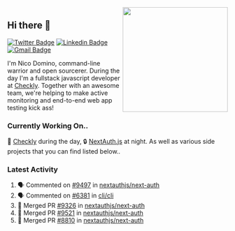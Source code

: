 <img align="right" src="https://user-images.githubusercontent.com/7415984/172472491-91b16eac-fa22-4ecf-92df-d687139fd1f9.gif" width="240" />

## Hi there 👋

[![Twitter Badge](https://img.shields.io/badge/-@ndom91-1ca0f1?style=flat-square&labelColor=1ca0f1&logo=twitter&logoColor=white&link=https://twitter.com/ndom91)](https://twitter.com/ndom91) [![Linkedin Badge](https://img.shields.io/badge/-ndom91-blue?style=flat-square&logo=Linkedin&logoColor=white&link=https://www.linkedin.com/in/ndom91/)](https://www.linkedin.com/in/ndom91/) [![Gmail Badge](https://img.shields.io/badge/-yo@ndo.dev-c14438?style=flat-square&logo=mail.ru&logoColor=white&link=mailto:yo@ndo.dev)](mailto:yo@ndo.dev)

I'm Nico Domino, command-line warrior and open sourcerer. During the day I'm a fullstack javascript developer at [Checkly](https://checklyhq.com). Together with an awesome team, we're helping to make active monitoring and end-to-end web app testing kick ass!

### Currently Working On..

🦝 [Checkly](https://checklyhq.com) during the day, 🔒 [NextAuth.js](https://github.com/nextauthjs/next-auth) at night. As well as various side projects that you can find listed below..

<!--START_SECTION_PROFILE_VIEWS:readme-info-->
<!--END_SECTION_PROFILE_VIEWS:readme-info-->

<!--START_SECTION_DAILY_COMMIT:readme-info-->
<!--END_SECTION_DAILY_COMMIT:readme-info-->

<!--START_SECTION_WEEKLY_COMMIT:readme-info-->
<!--END_SECTION_WEEKLY_COMMIT:readme-info-->

### Latest Activity

<!--START_SECTION:activity-->
1. 🗣 Commented on [#9497](https://github.com/nextauthjs/next-auth/pull/9497#issuecomment-1877487130) in [nextauthjs/next-auth](https://github.com/nextauthjs/next-auth)
2. 🗣 Commented on [#6381](https://github.com/cli/cli/issues/6381#issuecomment-1877288724) in [cli/cli](https://github.com/cli/cli)
3. 🎉 Merged PR [#9326](https://github.com/nextauthjs/next-auth/pull/9326) in [nextauthjs/next-auth](https://github.com/nextauthjs/next-auth)
4. 🎉 Merged PR [#9521](https://github.com/nextauthjs/next-auth/pull/9521) in [nextauthjs/next-auth](https://github.com/nextauthjs/next-auth)
5. 🎉 Merged PR [#8810](https://github.com/nextauthjs/next-auth/pull/8810) in [nextauthjs/next-auth](https://github.com/nextauthjs/next-auth)
<!--END_SECTION:activity-->
